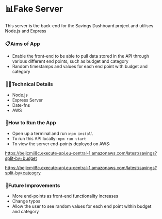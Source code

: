 # 📊Fake Server

This server is the back-end for the Savings Dashboard project and utilises Node.js and Express

### 📋Aims of App

- Enable the front-end to be able to pull data stored in the API through various different end points, such as budget and category
- Random timestamps and values for each end point with budget and category

### 👩‍💻Technical Details

- Node.js
- Express Server
- Date-fns
- AWS

### 🔧How to Run the App

- Open up a terminal and run :`npm install`
- To run this API locally: `npm run start`
- To view the server end-points deployed on AWS:

https://bejicmji8c.execute-api.eu-central-1.amazonaws.com/latest/savings?split-by=budget

https://bejicmji8c.execute-api.eu-central-1.amazonaws.com/latest/savings?split-by=cateogry

### 💭Future Improvements

- More end-points as front-end functionality increases
- Change typos
- Allow the user to see random values for each end point within budget and category
